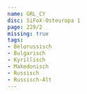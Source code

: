 ```yaml
---
name: GRL_CY
disc: SiFoX-Osteuropa 1
page: 229/2
missing: true
tags:
- Belorussisch
- Bulgarisch
- Kyrillisch
- Makedonisch
- Russisch
- Russisch-Alt
---
```


